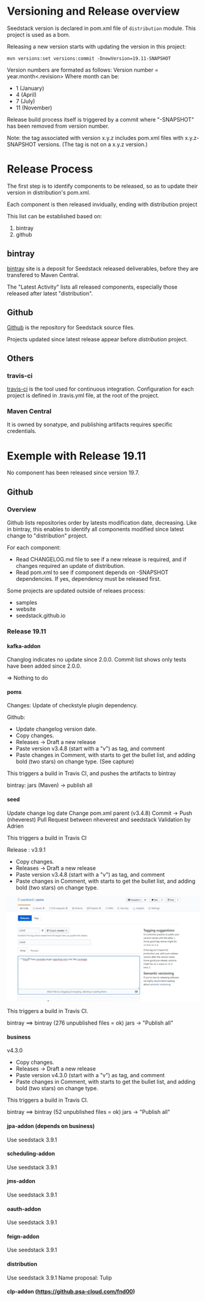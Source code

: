 # Versioning and Release overview

Seedstack version is declared in pom.xml file of `distribution` module. 
This project is used as a bom. 

Releasing a new version starts with updating the version in this project: 

	mvn versions:set versions:commit -DnewVersion=19.11-SNAPSHOT
	
Version numbers are formated as follows: 
	Version number = year.month<.revision>
Where month can be: 
- 1 (January)
- 4 (April)
- 7 (July) 
- 11 (November)

Release build process itself is triggered by a commit where "-SNAPSHOT" has been removed from version number. 

Note: the tag associated with version x.y.z includes pom.xml files with x.y.z-SNAPSHOT versions.
(The tag is not on a x.y.z version.)

# Release Process

The first step is to identify components to be released, so as to update their version in distribution's pom.xml. 

Each component is then released invidually, ending with distribution project

This list can be established based on:
1. bintray
1. github

## bintray

[bintray](https://bintray.com/seedstack) site is a deposit for Seedstack released deliverables, before they are transfered to Maven Central. 

The "Latest Activity" lists all released components, especially those released after latest "distribution". 

## Github
[Github](https://github.com/seedstack) is the repository for Seedstack source files.

Projects updated since latest release appear before _distribution_ project. 


## Others

### travis-ci
[travis-ci](https://travis-ci.org) is the tool used for continuous integration. Configuration for each project is defined in .travis.yml file, at the root of the project.

### Maven Central

It is owned by sonatype, and publishing artifacts requires specific credentials.

# Exemple with Release 19.11

No component has been released since version 19.7. 

##  Github

###  Overview

Github lists repositories order by latests modification date, decreasing. 
Like in bintray, this enables to identify all components modified since latest change to "distribution" project.

For each component:
- Read CHANGELOG.md file to see if a new release is required, and if changes required an update of distribution.
- Read pom.xml to see if component depends on -SNAPSHOT dependencies. If yes, dependency must be released first. 

Some projects are updated outside of releaes process:
- samples
- website
- seedstack.github.io

###  Release 19.11

#### kafka-addon
Changlog indicates no update since 2.0.0.
Commit list shows only tests have been added since 2.0.0.

=> Nothing to do

#### poms
Changes:
Update of checkstyle plugin dependency.

Github:
- Update changelog version date.
- Copy changes.
- Releases -> Draft a new release
- Paste version v3.4.8 (start with a "v") as tag, and comment
- Paste changes in Comment, with starts to get the bullet list, and adding bold (two stars) on change type. 
(See capture)

This triggers a build in Travis CI, and pushes the artifacts to bintray

bintray:
jars (Maven) -> publish all

#### seed
Update change log date
Change pom.xml parent (v3.4.8)
Commit -> Push (nheverest)
Pull Request between nheverest and seedstack
Validation by Adrien

This triggers a build in Travis CI

Release :
v3.9.1
- Copy changes.
- Releases -> Draft a new release
- Paste version v3.4.8 (start with a "v") as tag, and comment
- Paste changes in Comment, with starts to get the bullet list, and adding bold (two stars) on change type. 

![capture](Draft_a_new_release.jpg)

This triggers a build in Travis CI.

bintray
==> bintray (276 unpublished files = ok)
jars -> "Publish all"

#### business
v4.3.0
- Copy changes.
- Releases -> Draft a new release
- Paste version v4.3.0 (start with a "v") as tag, and comment
- Paste changes in Comment, with starts to get the bullet list, and adding bold (two stars) on change type. 

This triggers a build in Travis CI.

bintray
==> bintray (52 unpublished files = ok)
jars -> "Publish all"

#### jpa-addon (depends on business)
Use seedstack 3.9.1

#### scheduling-addon
Use seedstack 3.9.1

#### jms-addon
Use seedstack 3.9.1
#### oauth-addon
Use seedstack 3.9.1

#### feign-addon
Use seedstack 3.9.1

#### distribution
Use seedstack 3.9.1
Name proposal: Tulip

#### clp-addon (https://github.psa-cloud.com/fnd00)

